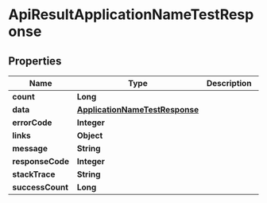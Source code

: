 
# ApiResultApplicationNameTestResponse

## Properties
Name | Type | Description | Notes
------------ | ------------- | ------------- | -------------
**count** | **Long** |  |  [optional]
**data** | [**ApplicationNameTestResponse**](ApplicationNameTestResponse.md) |  |  [optional]
**errorCode** | **Integer** |  |  [optional]
**links** | **Object** |  |  [optional]
**message** | **String** |  |  [optional]
**responseCode** | **Integer** |  |  [optional]
**stackTrace** | **String** |  |  [optional]
**successCount** | **Long** |  |  [optional]



